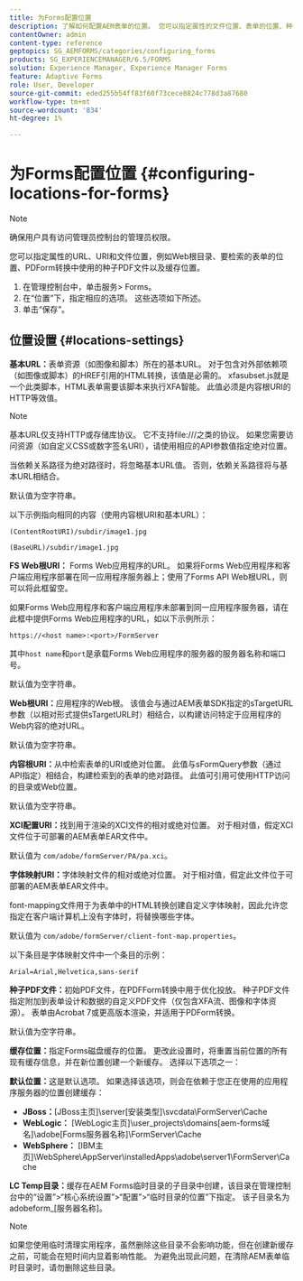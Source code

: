 ```yaml
---
title: 为Forms配置位置
description: 了解如何配置AEM表单的位置。 您可以指定属性的文件位置、表单的位置、种子PDF文件和缓存位置。
contentOwner: admin
content-type: reference
geptopics: SG_AEMFORMS/categories/configuring_forms
products: SG_EXPERIENCEMANAGER/6.5/FORMS
solution: Experience Manager, Experience Manager Forms
feature: Adaptive Forms
role: User, Developer
source-git-commit: eded255b54ff83f60f73cece8824c778d3a87680
workflow-type: tm+mt
source-wordcount: '834'
ht-degree: 1%

---
```


# 为Forms配置位置 {#configuring-locations-for-forms}

>[!NOTE]
> 
> 确保用户具有访问管理员控制台的管理员权限。

您可以指定属性的URL、URI和文件位置，例如Web根目录、要检索的表单的位置、PDForm转换中使用的种子PDF文件以及缓存位置。

1. 在管理控制台中，单击服务> Forms。
1. 在“位置”下，指定相应的选项。 这些选项如下所述。
1. 单击“保存”。

## 位置设置 {#locations-settings}

**基本URL：**&#x200B;表单资源（如图像和脚本）所在的基本URL。 对于包含对外部依赖项（如图像或脚本）的HREF引用的HTML转换，该值是必需的。 xfasubset.js就是一个此类脚本，HTML表单需要该脚本来执行XFA智能。 此值必须是内容根URI的HTTP等效值。

>[!NOTE]
>
>基本URL仅支持HTTP或存储库协议。 它不支持file:///之类的协议。 如果您需要访问资源（如自定义CSS或数字签名URI），请使用相应的API参数值指定绝对位置。

当依赖关系路径为绝对路径时，将忽略基本URL值。 否则，依赖关系路径将与基本URL相结合。

默认值为空字符串。

以下示例指向相同的内容（使用内容根URI和基本URL）：

`(ContentRootURI)/subdir/image1.jpg`

`(BaseURL)/subdir/image1.jpg`

**FS Web根URI：** Forms Web应用程序的URL。 如果将Forms Web应用程序和客户端应用程序部署在同一应用程序服务器上；使用了Forms API Web根URL，则可以将此框留空。

如果Forms Web应用程序和客户端应用程序未部署到同一应用程序服务器，请在此框中提供Forms Web应用程序的URL，如以下示例所示：

`https://<host name>:<port>/FormServer`

其中`host name`和`port`是承载Forms Web应用程序的服务器的服务器名称和端口号。

默认值为空字符串。

**Web根URI：**&#x200B;应用程序的Web根。 该值会与通过AEM表单SDK指定的sTargetURL参数（以相对形式提供sTargetURL时）相结合，以构建访问特定于应用程序的Web内容的绝对URL。

默认值为空字符串。

**内容根URI：**&#x200B;从中检索表单的URI或绝对位置。 此值与sFormQuery参数（通过API指定）相结合，构建检索到的表单的绝对路径。 此值可引用可使用HTTP访问的目录或Web位置。

默认值为空字符串。

**XCI配置URI：**&#x200B;找到用于渲染的XCI文件的相对或绝对位置。 对于相对值，假定XCI文件位于可部署的AEM表单EAR文件中。

默认值为 `com/adobe/formServer/PA/pa.xci`。

**字体映射URI：**&#x200B;字体映射文件的相对或绝对位置。 对于相对值，假定此文件位于可部署的AEM表单EAR文件中。

font-mapping文件用于为表单中的HTML转换创建自定义字体映射，因此允许您指定在客户端计算机上没有字体时，将替换哪些字体。

默认值为 `com/adobe/formServer/client-font-map.properties`。

以下条目是字体映射文件中一个条目的示例：

`Arial=Arial,Helvetica,sans-serif`

**种子PDF文件：**&#x200B;初始PDF文件，在PDFForm转换中用于优化投放。 种子PDF文件指定附加到表单设计和数据的自定义PDF文件（仅包含XFA流、图像和字体资源）。 表单由Acrobat 7或更高版本渲染，并适用于PDForm转换。

默认值为空字符串。

**缓存位置：**&#x200B;指定Forms磁盘缓存的位置。 更改此设置时，将重置当前位置的所有现有缓存信息，并在新位置创建一个新缓存。 选择以下选项之一：

**默认位置：**&#x200B;这是默认选项。 如果选择该选项，则会在依赖于您正在使用的应用程序服务器的位置创建缓存：

* **JBoss：**[JBoss主页]\server\[安装类型]\svcdata\FormServer\Cache
* **WebLogic：** [WebLogic主页]\user_projects\domains\[aem-forms域名]\adobe\[Forms服务器名称]\FormServer\Cache
* **WebSphere：** [IBM主页]\WebSphere\AppServer\installedApps\adobe\server1\FormServer\Cache

**LC Temp目录：**&#x200B;缓存在AEM Forms临时目录的子目录中创建，该目录在管理控制台中的“设置”>“核心系统设置”>“配置”>“临时目录的位置”下指定。 该子目录名为adobeform_[服务器名称]。

>[!NOTE]
>
>如果您使用临时清理实用程序，虽然删除这些目录不会影响功能，但在创建新缓存之前，可能会在短时间内显着影响性能。 为避免出现此问题，在清除AEM表单临时目录时，请勿删除这些目录。
